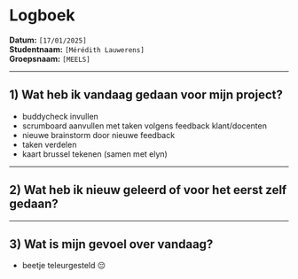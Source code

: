 # Logboek

**Datum:** `[17/01/2025]`  
**Studentnaam:** `[Mérédith Lauwerens]`  
**Groepsnaam:** `[MEELS]`

---

## 1) Wat heb ik vandaag gedaan voor mijn project?

- buddycheck invullen
- scrumboard aanvullen met taken volgens feedback klant/docenten
- nieuwe brainstorm door nieuwe feedback
- taken verdelen
- kaart brussel tekenen (samen met elyn)

---

## 2) Wat heb ik nieuw geleerd of voor het eerst zelf gedaan?

---

## 3) Wat is mijn gevoel over vandaag?

- beetje teleurgesteld 😔
